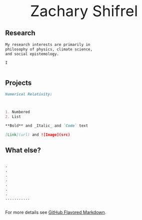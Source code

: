 <center><font size="50">Zachary Shifrel</font></center>


## Research
```markdown
My research interests are primarily in 
philosophy of physics, climate science, 
and social epistemology. 

I 



```


## Projects
```markdown
Numerical Relativity:



1. Numbered
2. List

**Bold** and _Italic_ and `Code` text

[Link](url) and ![Image](src)
```

## What else?
```markdown

.
.
.
.
.
.
.
...........



```


For more details see [GitHub Flavored Markdown](https://guides.github.com/features/mastering-markdown/).

